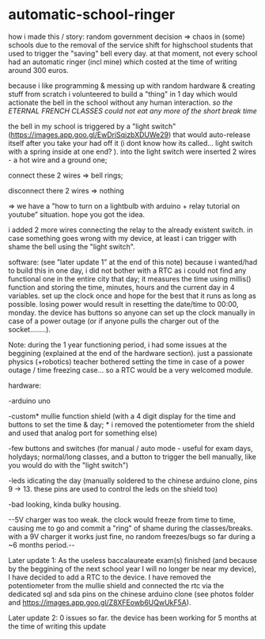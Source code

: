# automatic-school-ringer
how i made this / story: random government decision => chaos in (some) schools due to the removal of the service shift for highschool students that used to trigger the "saving" bell every day. at that moment, not every school had an automatic ringer (incl mine) which costed at the time of writing around 300 euros.

because i like programming & messing up with random hardware & creating stuff from scratch i volunteered to build a "thing" in 1 day which would actionate the bell in the school without any human interaction. *so the ETERNAL FRENCH CLASSES could not eat any more of the short break time*

the bell in my school is triggered by a "light switch" (https://images.app.goo.gl/EwDriSqizbXDUWe29) that would auto-release itself after you take your had off it (i dont know how its called... light switch with a spring inside at one end? ).
into the light switch were inserted 2 wires -  a hot wire and a ground one; 

connect these 2 wires => bell rings;

disconnect there 2 wires => nothing

=> we have a "how to turn on a lightbulb with arduino + relay tutorial on youtube” situation. hope you got the idea.

i added 2 more wires connecting the relay to the already existent switch. in case something goes wrong with my device, at least i can trigger with shame the bell using the "light switch".


software: (see ”later update 1” at the end of this note)
because i wanted/had to build this in one day, i did not bother with a RTC as i could not find any functional one in the entire city that day; it measures the time using millis() function and storing the time, minutes, hours and the current day in 4 variables. set up the clock once and hope for the best that it runs as long as possible. losing power would result in resetting the date/time to 00:00, monday. the device has buttons so anyone can set up the clock manually in case of a power outage (or if anyone pulls the charger out of the socket........). 

Note: during the 1 year functioning period, i had some issues at the beggining (explained at the end of the hardware section). just a passionate physics (+robotics) teacher bothered setting the time in case of a power outage / time freezing case... so a RTC would be a very welcomed module.

hardware:

-arduino uno

-custom* mullie function shield (with a 4 digit display for the time and buttons to set the time & day; * i removed the potentiometer from the shield and used that analog port for something else)

-few buttons and switches (for manual / auto mode - useful for exam days, holydays; normal/long classes, and a button to trigger the bell manually, like you would do with the "light switch")

-leds idicating the day (manually soldered to the chinese arduino clone, pins 9 -> 13. these pins are used to control the leds on the shield too)

-bad looking, kinda bulky housing.

--5V charger was too weak. the clock would freeze from time to time, causing me to go and commit a "ring" of shame during the classes/breaks. with a 9V charger it works just fine, no random freezes/bugs so far during a ~6 months period.--


Later update 1:
As the useless baccalaureate exam(s) finished (and because by the beggining of the next school year I will no longer be near my device), I have decided to add a RTC to the device. I have removed the potentiometer from the mullie shield and connected the rtc via the dedicated sql and sda pins on the chinese arduino clone (see photos folder and https://images.app.goo.gl/Z8XFEowb6UQwUkF5A).

Later update 2: 0 issues so far. the device has been working for 5 months at the time of writing this update
